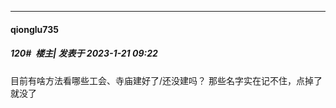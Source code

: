 

*****

####  qionglu735  
##### 120#         楼主| 发表于 2023-1-21 09:22

目前有啥方法看哪些工会、寺庙建好了/还没建吗？
那些名字实在记不住，点掉了就没了

